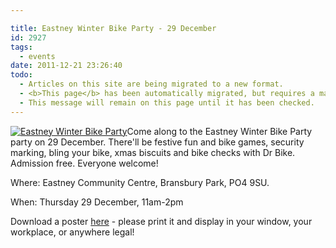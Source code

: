 ```yaml
---

title: Eastney Winter Bike Party - 29 December
id: 2927
tags:
  - events
date: 2011-12-21 23:26:40
todo:
  - Articles on this site are being migrated to a new format.
  - <b>This page</b> has been automatically migrated, but requires a manual check-&amp;-tune to ensure the format and links all work as expected.
  - This message will remain on this page until it has been checked.
---
```


[![](http://www.pompeybug.co.uk/wp-content/uploads/2011/12/efab-poster-pdf-222x300.jpg "Eastney Winter Bike Party")](/assets/efab-poster-pdf.jpg)Come along to the Eastney Winter Bike Party party on 29 December. There'll be festive fun and bike games, security marking, bling your bike, xmas biscuits and bike checks with Dr Bike. Admission free. Everyone welcome!

Where: Eastney Community Centre, Bransbury Park, PO4 9SU.

When: Thursday 29 December, 11am-2pm

Download a poster [here](http://www.pompeybug.co.uk/wp-content/uploads/2011/12/efab-poster-pdf.pdf) - please print it and display in your window, your workplace, or anywhere legal!